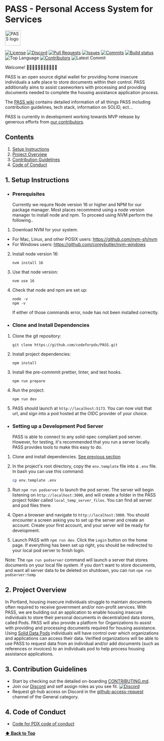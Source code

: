 # PASS - Personal Access System for Services

<picture> <source media="(prefers-color-scheme: dark)" srcset="https://github.com/codeforpdx/PASS/wiki/assets/images/PASSLogodarkmode.png" width="50"> <source media="(prefers-color-scheme: light)" srcset="https://github.com/codeforpdx/PASS/wiki/assets/images/PASSLogolightmode.png
" width="50"> <img alt="PASS logo"> </picture>

[![License](https://img.shields.io/github/license/codeforpdx/PASS)](https://github.com/codeforpdx/PASS/blob/Master/LICENSE)
[![Discord](https://img.shields.io/discord/1068260532806766733)](https://discord.gg/Ts923xaUYV)
[![Pull Requests](https://img.shields.io/github/issues-pr/codeforpdx/PASS)](https://github.com/codeforpdx/PASS/pulls)
[![Issues](https://img.shields.io/github/issues/codeforpdx/PASS)](https://github.com/codeforpdx/PASS/issues)
[![Commits](https://img.shields.io/github/commit-activity/m/codeforpdx/PASS)](https://github.com/codeforpdx/PASS/commits/Master)
[![Build status](https://github.com/codeforpdx/pass/actions/workflows/ci.yml/badge.svg)](https://github.com/codeforpdx/pass/actions?query=workflow%3ABuild)
![Top Language](https://img.shields.io/github/languages/top/codeforpdx/PASS)
[![Contributors](https://img.shields.io/github/contributors/codeforpdx/pass)](https://github.com/codeforpdx/PASS/graphs/contributors)
![Latest Commit](https://img.shields.io/github/last-commit/codeforpdx/PASS/Development)

Welcome! 👋👋🏿👋🏽👋🏻👋🏾👋🏼

PASS is an open source digital wallet for providing home insecure individuals a safe place to store documents within their control. PASS additionally aims to assist caseworkers with processing and providing documents needed to complete the housing assistance application process.

The [PASS wiki](https://github.com/codeforpdx/PASS/wiki) contains detailed information of all things PASS including contribution guidelines, tech stack, information on SOLID, ect...

PASS is currently in development working towards MVP release by generous efforts from [our contributors](https://github.com/codeforpdx/PASS/graphs/contributors
).

## Contents

1.  [Setup Instructions](#1-setup-instructions)
2.  [Project Overview](#2-project-overview)
3.  [Contribution Guidelines](#3-contribution-guidelines)
4.  [Code of Conduct](#4-code-of-conduct)

## 1. Setup Instructions

- ### Prerequisites

  Currently we require Node version 16 or higher and NPM for our package manager. Most places recommend using a node version manager to install node and npm. To proceed using NVM perform the following..

1. Download NVM for your system.

- For Mac, Linux, and other POSIX users: https://github.com/nvm-sh/nvm
- For Windows users: https://github.com/coreybutler/nvm-windows

2. Install node version 16:
   ```
   nvm install 16
   ```
3. Use that node version:
   ```
   nvm use 16
   ```
4. Check that node and npm are set up:
   ```
   node -v
   npm -v
   ```
   If either of those commands error, node has not been installed correctly.

- ### Clone and Install Dependencies

1. Clone the git repository:
   ```
   git clone https://github.com/codeforpdx/PASS.git
   ```
2. Install project dependencies:
   ```
   npm install
   ```
3. Install the pre-commmit prettier, linter, and test hooks. 
   ```
   npm run prepare
   ```
4. Run the project: 
   ```
   npm run dev
   ```
5. PASS should launch at `http://localhost:5173`. You can now visit that url, and sign into a pod hosted at the OIDC provider of your choice.

- ### Setting up a Development Pod Server
  PASS is able to connect to any solid-spec compliant pod server. However, for testing, it's recommended that you run a server locally. PASS provides tools to make this easy to do.

1. Clone and install dependencies. [See previous section](#clone-and-install-dependencies)

2. In the project's root directory, copy the `env.template` file into a `.env` file. In bash you can use this command:

   ```bash
   cp env.template .env
   ```

3. Run `npm run podserver` to launch the pod server. The server will begin listening on `http://localhost:3000`, and will create a folder in the PASS project folder called `local_temp_server_files`. You can find all server and pod files there.

4. Open a browser and navigate to `http://localhost:3000`. You should encounter a screen asking you to set up the server and create an account. Create your first account, and your server will be ready for development.

5. Launch PASS with `npm run dev`. Click the `Login` button on the home page. If everything has been set up right, you should be redirected to your local pod server to finish login.

Note: The `npm run podserver` command will launch a server that stores documents on your local file system. If you don't want to store documents, and want all server data to be deleted on shutdown, you can run `npm run podserver:temp`

## 2. Project Overview

In Portland, housing insecure individuals struggle to maintain documents often required to receive government and/or non-profit services. With PASS, we are building out an application to enable housing insecure individuals to store their personal documents in decentralized data stores, called Pods. PASS will also provide a platform for Organizations to assist with providing and processing documents required for housing assistance. Using [Solid Data Pods](https://solidproject.org/) individuals will have control over which organizations and applications can access their data. Verified organizations will be able to use PASS to request data from an individual and/or add documents (such as references or invoices) to an individuals pod to help process housing assistance applications.

## 3. Contribution Guidelines

- Start by checking out the detailed on-boarding [CONTRIBUTING.md](./docs/CONTRIBUTING.md).
- Join our [Discord](https://discord.gg/Ts923xaUYV) and self assign roles as you see fit. [![Discord](https://img.shields.io/discord/1068260532806766733)](https://discord.gg/Ts923xaUYV)
- Request git-hub access on Discord in the [github-access-request](https://discord.com/channels/1068260532806766733/1078124139983945858) channel of the General category.

## 4. Code of Conduct

- [Code for PDX code of conduct](https://github.com/codeforpdx/codeofconduct/blob/master/README.md)

**[⬆️ Back to Top](#pass---personal-access-system-for-services)**
